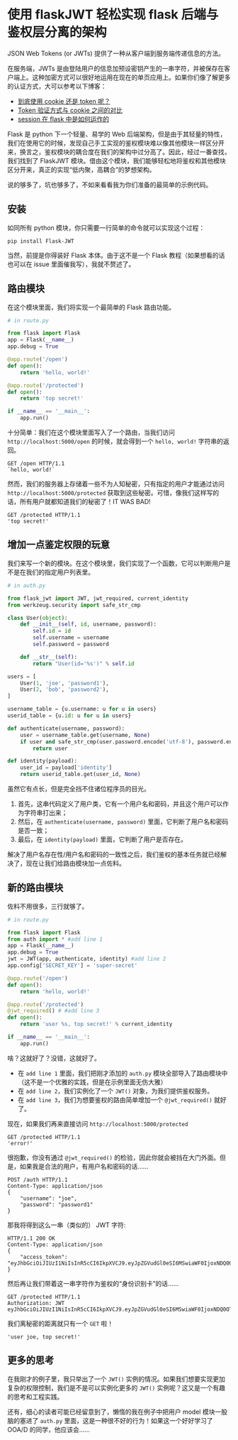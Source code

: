 # 使用 flaskJWT 轻松实现 flask 后端与鉴权层分离的架构

JSON Web Tokens (or JWTs) 提供了一种从客户端到服务端传递信息的方法。

在服务端，JWTs 是由登陆用户的信息加预设密钥产生的一串字符，并被保存在客户端上。这种加密方式可以很好地运用在现在的单页应用上。如果你们像了解更多的认证方式，大可以参考以下博客：

- [到底使用 cookie 还是 token 呢？](https://auth0.com/blog/cookies-vs-tokens-definitive-guide/)
- [Token 验证方式与 cookie 之间的对比](http://stackoverflow.com/questions/17000835/token-authentication-vs-cookies)
- [session 在 flask 中是如何运作的](https://www.reddit.com/r/flask/comments/5l2gmf/af_eli5_how_sessions_work_in_flask/)

Flask 是 python 下一个轻量、易学的 Web 后端架构，但是由于其轻量的特性，我们在使用它的时候，发现自己手工实现的鉴权模块难以像其他模块一样区分开来，换言之，鉴权模块的耦合度在我们的架构中过分高了。因此，经过一番查找，我们找到了 FlaskJWT 模块。借由这个模块，我们能够轻松地将鉴权和其他模块区分开来，真正的实现“低内聚，高耦合”的梦想架构。

说的够多了，坑也够多了，不如来看看我为你们准备的最简单的示例代码。

## 安装

如同所有 python 模块，你只需要一行简单的命令就可以实现这个过程：
```
pip install Flask-JWT
```
当然，前提是你得装好 Flask 本体。由于这不是一个 Flask 教程（如果想看的话也可以在 issue 里面催我写），我就不赘述了。

## 路由模块

在这个模块里面，我们将实现一个最简单的 Flask 路由功能。

```py
# in route.py

from flask import Flask
app = Flask(__name__)
app.debug = True

@app.route('/open')
def open():
    return 'hello, world!'

@app.route('/protected')
def open():
    return 'top secret!'

if __name__ == '__main__':
    app.run()
```

十分简单：我们在这个模块里面写入了一个路由，当我们访问 `http://localhost:5000/open` 的时候，就会得到一个 `hello, world!` 字符串的返回。

```
GET /open HTTP/1.1
`hello, world!`
```

然而，我们的服务器上存储着一些不为人知秘密，只有指定的用户才能通过访问 `http://localhost:5000/protected` 获取到这些秘密。可惜，像我们这样写的话，所有用户就都知道我们的秘密了！IT WAS BAD!

```
GET /protected HTTP/1.1
'top secret!'
```

## 增加一点鉴定权限的玩意

我们来写一个新的模块。在这个模块里，我们实现了一个函数，它可以判断用户是不是在我们的指定用户列表里。

```py
# in auth.py

from flask_jwt import JWT, jwt_required, current_identity
from werkzeug.security import safe_str_cmp

class User(object):
    def __init__(self, id, username, password):
        self.id = id
        self.username = username
        self.password = password

    def __str__(self):
        return "User(id='%s')" % self.id

users = [
    User(1, 'joe', 'password1'),
    User(2, 'bob', 'password2'),
]

username_table = {u.username: u for u in users}
userid_table = {u.id: u for u in users}

def authenticate(username, password):
    user = username_table.get(username, None)
    if user and safe_str_cmp(user.password.encode('utf-8'), password.encode('utf-8')):
        return user

def identity(payload):
    user_id = payload['identity']
    return userid_table.get(user_id, None)
```

虽然它有点长，但是完全挡不住诸位程序员的目光。

1. 首先，这串代码定义了用户类，它有一个用户名和密码，并且这个用户可以作为字符串打出来；
2. 然后，在 `authenticate(username, password)` 里面，它判断了用户名和密码是否一致；
3. 最后，在 `identity(payload)` 里面，它判断了用户是否存在。

解决了用户名存在性/用户名和密码的一致性之后，我们鉴权的基本任务就已经解决了，现在让我们给路由模块加一点佐料。

## 新的路由模块

佐料不用很多，三行就够了。

```py
# in route.py

from flask import Flask
from auth import * #add line 1
app = Flask(__name__)
app.debug = True
jwt = JWT(app, authenticate, identity) #add line 2
app.config['SECRET_KEY'] = 'super-secret'

@app.route('/open')
def open():
    return 'hello, world!'

@app.route('/protected')
@jwt_required() # #add line 3
def open():
    return 'user %s, top secret!' % current_identity

if __name__ == '__main__':
    app.run()
```

啥？这就好了？没错，这就好了。

- 在 `add line 1` 里面，我们把刚才添加的 `auth.py` 模块全部导入了路由模块中（这不是一个优雅的实践，但是在示例里面无伤大雅）
- 在 `add line 2`，我们实例化了一个 `JWT()` 对象，为我们提供鉴权服务。
- 在 `add line 3`，我们为想要鉴权的路由简单增加一个 `@jwt_required()` 就好了。

现在，如果我们再来直接访问 `http://localhost:5000/protected`

```
GET /protected HTTP/1.1
'error!'
```

很抱歉，你没有通过 `@jwt_required()` 的检验，因此你就会被挡在大门外面。但是，如果我是合法的用户，有用户名和密码的话……

```
POST /auth HTTP/1.1
Content-Type: application/json
{
    "username": "joe",
    "password": "password1"
}
```

那我将得到这么一串（类似的） JWT 字符:

```
HTTP/1.1 200 OK
Content-Type: application/json
{
    "access_token": "eyJhbGciOiJIUzI1NiIsInR5cCI6IkpXVCJ9.eyJpZGVudGl0eSI6MSwiaWF0IjoxNDQ0OTE3NjQwLCJuYmYiOjE0NDQ5MTc2NDAsImV4cCI6MTQ0NDkxNzk0MH0.KPmI6WSjRjlpzecPvs3q_T3cJQvAgJvaQAPtk1abC_E"
}
```

然后再让我们带着这一串字符作为鉴权的“身份识别卡”的话……

```
GET /protected HTTP/1.1
Authorization: JWT eyJhbGciOiJIUzI1NiIsInR5cCI6IkpXVCJ9.eyJpZGVudGl0eSI6MSwiaWF0IjoxNDQ0OTE3NjQwLCJuYmYiOjE0NDQ5MTc2NDAsImV4cCI6MTQ0NDkxNzk0MH0.KPmI6WSjRjlpzecPvs3q_T3cJQvAgJvaQAPtk1abC_E
```

我们离秘密的距离就只有一个 `GET` 啦！

```
'user joe, top secret!'
```

## 更多的思考

在我刚才的例子里，我只举出了一个 `JWT()` 实例的情况。如果我们想要实现更加复杂的权限控制，我们是不是可以实例化更多的 `JWT()` 实例呢？这又是一个有趣的思考和工程实践。

还有，细心的读者可能已经留意到了，懒惰的我在例子中把用户 model 模块一股脑的塞进了 `auth.py` 里面，这是一种很不好的行为！如果这一个好好学习了 OOA/D 的同学，他应该会……